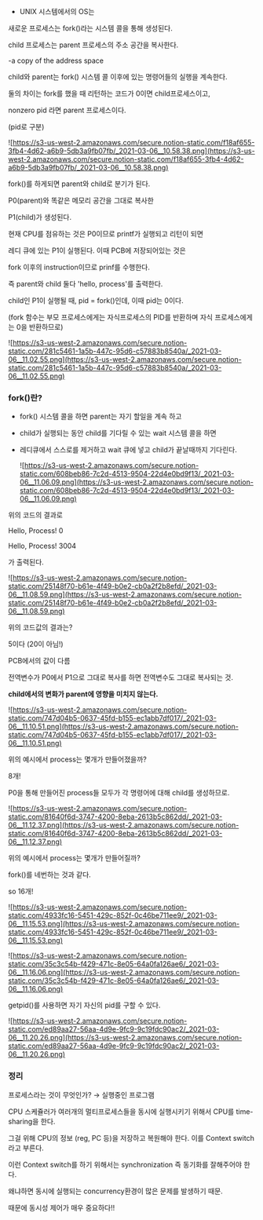 - UNIX 시스템에서의 OS는

새로운 프로세스는 fork()라는 시스템 콜을 통해 생성된다.

child 프로세스는 parent 프로세스의 주소 공간을 복사한다.

-a copy of the address space

child와 parent는 fork() 시스템 콜 이후에 있는 명령어들의 실행을 계속한다.

둘의 차이는 fork를 했을 때 리턴하는 코드가 0이면 child프로세스이고,

nonzero pid 라면 parent 프로세스이다.

(pid로 구분)

![https://s3-us-west-2.amazonaws.com/secure.notion-static.com/f18af655-3fb4-4d62-a6b9-5db3a9fb07fb/_2021-03-06__10.58.38.png](https://s3-us-west-2.amazonaws.com/secure.notion-static.com/f18af655-3fb4-4d62-a6b9-5db3a9fb07fb/_2021-03-06__10.58.38.png)

fork()를 하게되면 parent와 child로 분기가 된다.

P0(parent)와 똑같은 메모리 공간을 그대로 복사한 

P1(child)가 생성된다.

현재 CPU를 점유하는 것은 P0이므로 printf가 실행되고 리턴이 되면

레디 큐에 있는 P1이 실행된다. 이때 PCB에 저장되어있는 것은

fork 이후의 instruction이므로 prinf를 수행한다.

즉 parent와 child 둘다 'hello, process'를 출력한다.

child인 P1이 실행될 때, pid = fork()인데, 이때 pid는 0이다.

(fork 함수는 부모 프로세스에게는 자식프로세스의 PID를 반환하며 자식 프로세스에게는 0을 반환하므로)

![https://s3-us-west-2.amazonaws.com/secure.notion-static.com/281c5461-1a5b-447c-95d6-c57883b8540a/_2021-03-06__11.02.55.png](https://s3-us-west-2.amazonaws.com/secure.notion-static.com/281c5461-1a5b-447c-95d6-c57883b8540a/_2021-03-06__11.02.55.png)

### fork()란?

- fork() 시스템 콜을 하면 parent는 자기 할일을 계속 하고
- child가 실행되는 동안 child를 기다릴 수 있는 wait 시스템 콜을 하면
- 레디큐에서 스스로를 제거하고 wait 큐에 넣고 child가 끝날때까지 기다린다.

    ![https://s3-us-west-2.amazonaws.com/secure.notion-static.com/608beb86-7c2d-4513-9504-22d4e0bd9f13/_2021-03-06__11.06.09.png](https://s3-us-west-2.amazonaws.com/secure.notion-static.com/608beb86-7c2d-4513-9504-22d4e0bd9f13/_2021-03-06__11.06.09.png)

위의 코드의 결과로

Hello, Process! 0

Hello, Process! 3004

가 출력된다.

![https://s3-us-west-2.amazonaws.com/secure.notion-static.com/25148f70-b61e-4f49-b0e2-cb0a2f2b8efd/_2021-03-06__11.08.59.png](https://s3-us-west-2.amazonaws.com/secure.notion-static.com/25148f70-b61e-4f49-b0e2-cb0a2f2b8efd/_2021-03-06__11.08.59.png)

위의 코드값의 결과는? 

5이다 (20이 아님!)

PCB에서의 값이 다름

전역변수가 P0에서 P1으로 그대로 복사를 하면 전역변수도 그대로 복사되는 것.

**child에서의 변화가 parent에 영향을 미치지 않는다.**

![https://s3-us-west-2.amazonaws.com/secure.notion-static.com/747d04b5-0637-45fd-b155-ec1abb7df017/_2021-03-06__11.10.51.png](https://s3-us-west-2.amazonaws.com/secure.notion-static.com/747d04b5-0637-45fd-b155-ec1abb7df017/_2021-03-06__11.10.51.png)

위의 예시에서 process는 몇개가 만들어졌을까?

8개!

P0을 통해 만들어진 process들 모두가 각 명령어에 대해 child를 생성하므로.

![https://s3-us-west-2.amazonaws.com/secure.notion-static.com/81640f6d-3747-4200-8eba-2613b5c862dd/_2021-03-06__11.12.37.png](https://s3-us-west-2.amazonaws.com/secure.notion-static.com/81640f6d-3747-4200-8eba-2613b5c862dd/_2021-03-06__11.12.37.png)

위의 예시에서 process는 몇개가 만들어질까?

fork()를 네번하는 것과 같다.

so 16개!

![https://s3-us-west-2.amazonaws.com/secure.notion-static.com/4933fc16-5451-429c-852f-0c46be711ee9/_2021-03-06__11.15.53.png](https://s3-us-west-2.amazonaws.com/secure.notion-static.com/4933fc16-5451-429c-852f-0c46be711ee9/_2021-03-06__11.15.53.png)

![https://s3-us-west-2.amazonaws.com/secure.notion-static.com/35c3c54b-f429-471c-8e05-64a0fa126ae6/_2021-03-06__11.16.06.png](https://s3-us-west-2.amazonaws.com/secure.notion-static.com/35c3c54b-f429-471c-8e05-64a0fa126ae6/_2021-03-06__11.16.06.png)

getpid()를 사용하면 자기 자신의 pid를 구할 수 있다.

![https://s3-us-west-2.amazonaws.com/secure.notion-static.com/ed89aa27-56aa-4d9e-9fc9-9c19fdc90ac2/_2021-03-06__11.20.26.png](https://s3-us-west-2.amazonaws.com/secure.notion-static.com/ed89aa27-56aa-4d9e-9fc9-9c19fdc90ac2/_2021-03-06__11.20.26.png)

### 정리

프로세스라는 것이 무엇인가?  → 실행중인 프로그램

CPU 스케쥴러가 여러개의 멀티프로세스들을 동시에 실행시키기 위해서 CPU를 time-sharing을 한다.

그걸 위해 CPU의 정보 (reg, PC 등)을 저장하고 복원해야 한다. 이를 Context switch라고 부른다.

이런 Context switch를 하기 위해서는 synchronization 즉 동기화를 잘해주어야 한다.

왜냐하면 동시에 실행되는 concurrency환경이 많은 문제를 발생하기 때문.

때문에 동시성 제어가 매우 중요하다!!